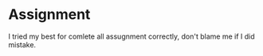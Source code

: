 # Assignment
I tried my best for comlete all assugnment correctly, don't blame me if I did mistake.
